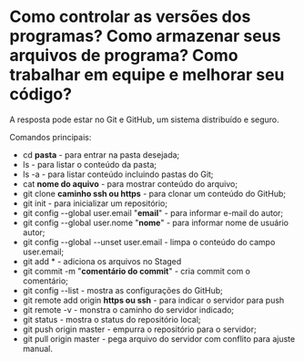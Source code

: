 # Como controlar as versões dos programas? Como armazenar seus arquivos de programa? Como trabalhar em equipe e melhorar seu código? 

A resposta pode estar no Git e GitHub, um sistema distribuído e seguro. 

Comandos principais:
- cd **pasta** - para entrar na pasta desejada;
- ls - para listar o conteúdo da pasta;
- ls -a - para listar conteúdo incluindo pastas do Git;
- cat **nome do aquivo** - para mostrar conteúdo do arquivo;
- git clone **caminho ssh ou https** - para clonar um conteúdo do GitHub;
- git init - para inicializar um repositório;
- git config --global user.email "**email**" - para informar e-mail do autor;
- git config --global user.nome "**nome**" - para informar nome de usuário autor;
- git config --global --unset user.email - limpa o conteúdo do campo user.email;
- git add * - adiciona os arquivos no Staged
- git commit -m "**comentário do commit**" - cria commit com o comentário;
- git config --list - mostra as configurações do GitHub;
- git remote add origin **https ou ssh** - para indicar o servidor para push
- git remote -v - monstra o caminho do servidor indicado;
- git status - mostra o status do repositório local;
- git push origin master - empurra o repositório para o servidor;
- git pull origin master - pega arquivo do servidor com conflito para ajuste manual.
